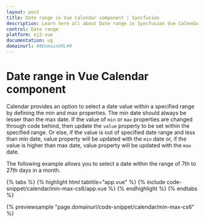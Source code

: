 ```yaml
---
layout: post
title: Date range in Vue Calendar component | Syncfusion
description: Learn here all about Date range in Syncfusion Vue Calendar component of Syncfusion Essential JS 2 and more.
control: Date range 
platform: ej2-vue
documentation: ug
domainurl: ##DomainURL##
---
```


# Date range in Vue Calendar component

Calendar provides an option to select a date value within a specified range by defining the min and max properties. The min date should always be lesser than the max date. If the value of `min` or `max` properties are changed through code behind, then update the `value` property to be set within the specified range.  Or else, if the value is out of specified date range and less than min date, value property will be updated with the `min` date or, if the value is higher than max date, value property will be updated with the `max` date.

The following example allows you to select a date within the range of 7th to 27th days in a month.

{% tabs %}
{% highlight html tabtitle="app.vue" %}
{% include code-snippet/calendar/min-max-cs6/app.vue %}
{% endhighlight %}
{% endtabs %}
        
{% previewsample "page.domainurl/code-snippet/calendar/min-max-cs6" %}
